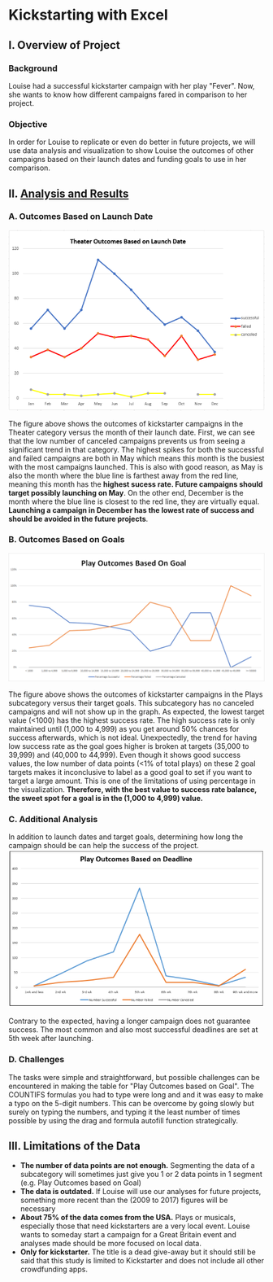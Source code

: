 # Kickstarting with Excel

## I. Overview of Project

### Background
Louise had a successful kickstarter campaign with her play "Fever". Now, she wants to know how different campaigns fared in comparison to her project. 

### Objective
In order for Louise to replicate or even do better in future projects, we will use data analysis and visualization to show Louise the outcomes of other campaigns based on their launch dates and funding goals to use in her comparison. 


## II. [Analysis and Results](Kickstarter_Challenge.rar)

### A. Outcomes Based on Launch Date
![](Resources/Theater_Outcomes_Vs_Launch.PNG)

The figure above shows the outcomes of kickstarter campaigns in the Theater category versus the month of their launch date. First, we can see that the low number of canceled campaigns prevents us from seeing a significant trend in that category. The highest spikes for both the successful and failed campaigns are both in May which means this month is the busiest with the most campaigns launched. This is also with good reason, as May is also the month where the blue line is farthest away from the red line, meaning this month has the **highest sucess rate. Future campaigns should target possibly launching on May**. On the other end, December is the month where the blue line is closest to the red line, they are virtually equal. **Launching a campaign in December has the lowest rate of success and should be avoided in the future projects**.

### B. Outcomes Based on Goals
![](Resources/Outcomes_Vs_Goals.PNG)

The figure above shows the outcomes of kickstarter campaigns in the Plays subcategory versus their target goals. This subcategory has no canceled campaigns and will not show up in the graph. As expected, the lowest target value (<1000) has the highest success rate. The high success rate is only maintained until (1,000 to 4,999) as you get around 50% chances for success afterwards, which is not ideal. Unexpectedly, the trend for having low success rate as the goal goes higher is broken at targets (35,000 to 39,999) and (40,000 to 44,999). Even though it shows good success values, the low number of data points (<1% of total plays) on these 2 goal targets makes it inconclusive to label as a good goal to set if you want to target a large amount. This is one of the limitations of using percentage in the visualization. **Therefore, with the best value to success rate balance, the sweet spot for a goal is in the (1,000 to 4,999) value.**

### C. Additional Analysis
In addition to launch dates and target goals, determining how long the campaign should be can help the success of the project.
![](Resources/Outcomes_Vs_Deadline.PNG)

Contrary to the expected, having a longer campaign does not guarantee success. The most common and also most successful deadlines are set at 5th week after launching.

### D. Challenges
The tasks were simple and straightforward, but possible challenges can be encountered in making the table for "Play Outcomes based on Goal". The COUNTIFS formulas you had to type were long and and it was easy to make a typo on the 5-digit numbers. This can be overcome by going slowly but surely on typing the numbers, and typing it the least number of times possible by using the drag and formula autofill function strategically.

## III. Limitations of the Data
- **The number of data points are not enough.** Segmenting the data of a subcategory will sometimes just give you 1 or 2 data points in 1 segment (e.g. Play Outcomes based on Goal)
- **The data is outdated.** If Louise will use our analyses for future projects, something more recent than the (2009 to 2017) figures will be necessary
- **About 75% of the data comes from the USA.** Plays or musicals, especially those that need kickstarters are a very local event. Louise wants to someday start a campaign for a Great Britain event and analyses made should be more focused on local data.
- **Only for kickstarter.** The title is a dead give-away but it should still be said that this study is limited to Kickstarter and does not include all other crowdfunding apps.

